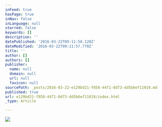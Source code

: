 ```yaml
---
inFeed: true
hasPage: true
inNav: false
inLanguage: null
starred: false
keywords: []
description: ''
datePublished: '2016-03-22T09:11:58.128Z'
dateModified: '2016-03-22T09:11:57.770Z'
title: ''
author: []
authors: []
publisher:
  name: null
  domain: null
  url: null
  favicon: null
sourcePath: _posts/2016-03-22-e129bd21-f858-4471-8d73-dd5b6ef11019.md
published: true
url: e129bd21-f858-4471-8d73-dd5b6ef11019/index.html
_type: Article

---
```

![](https://the-grid-user-content.s3-us-west-2.amazonaws.com/1306212b-3a30-405a-a57a-8be4de05e8a4.gif)